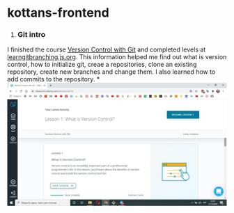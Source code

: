 # kottans-frontend
1. ### Git intro
  I finished the course [Version Control with Git](https://www.udacity.com/course/version-control-with-git--ud123) and completed levels at [learngitbranching.js.org](learngitbranching.js.org).
  This information helped me find out what is version control, how to initialize git, creaе a repositories, clone an existing repository, create new branches and change them. 
  I also learned how to add commits to the repository.
      *![Version control](https://github.com/innasmiiun/kottans-frontend/blob/master/photo_2020-10-27_21-03-31.jpg)
     
  
